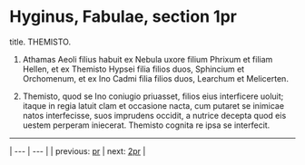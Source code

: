 # Hyginus, Fabulae, section 1pr

title. THEMISTO.



1. Athamas Aeoli filius habuit ex Nebula uxore filium Phrixum et filiam Hellen, et ex Themisto Hypsei filia filios duos, Sphincium et Orchomenum, et ex Ino Cadmi filia filios duos, Learchum et Melicerten.



2. Themisto, quod se Ino coniugio priuasset, filios eius interficere uoluit; itaque in regia latuit clam et occasione nacta, cum putaret se inimicae natos interfecisse, suos imprudens occidit, a nutrice decepta quod eis uestem perperam iniecerat. Themisto cognita re ipsa se interfecit.



---

| --- | --- |
| previous: [pr](../pr/) | next: [2pr](../2pr/) |